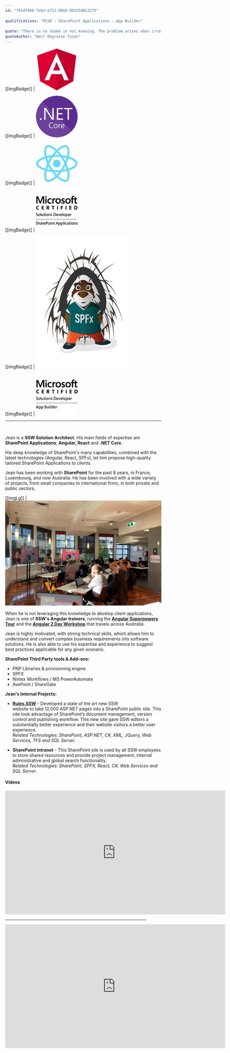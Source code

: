 ```yaml
---
id: "f61d7496-feb2-e711-80eb-00155d012275"

qualifications: "MCSD - SharePoint Applications - App Builder"

quote: "There is no shame in not knowing. The problem arises when irrational thought and attendant behaviour fill the vacuum left by ignorance."
quoteAuthor: "Neil Degrasse Tyson"
---
```


[[imgBadge]]
| ![angular.png](../badges/Developer-angular.png)

[[imgBadge]]
| ![dotnet-core.png](../badges/Developer-dotnet-core.png)

[[imgBadge]]
| ![images.png](../badges/Developer-react.png)

[[imgBadge]]
| ![MCSD_ShareApp_Blk.png](../badges/Certification-microsoft-developer-sharepoint.png)

[[imgBadge]]
| ![images.png](./Images/Developer-sharepoint-spfx.png)

[[imgBadge]]
| ![MCSD App Builder-logo-Blk.png](../badges/Certification-microsoft-developer-app-builder.png)

---

<br/>

Jean is a **SSW Solution Architect**. His main fields of expertise are **SharePoint Applications**, **Angular, React** and **.NET Core**.

His deep knowledge of SharePoint's many capabilities, combined with the latest technologies (Angular, React, SPFx), let him propose high-quality tailored SharePoint Applications to clients.

Jean has been working with **SharePoint** for the past 8 years, in France, Luxembourg, and now Australia. He has been involved with a wide variety of projects, from small companies to international firms, in both private and public sectors.

[[imgLg]]
| ![Jean and Brendan at the Angular Superpowers Tour - Brisbane](./Images/Bio/ssw-angular-superpowers-2021.png)

When he is not leveraging this knowledge to develop client applications, Jean is one of **SSW's Angular trainers**, running the **[Angular Superpowers Tour](https://www.ssw.com.au/ssw/Events/Training/Angular-Superpowers-Tour.aspx)** and the **[Angular 2 Day Workshop](https://www.ssw.com.au/ssw/Events/Training/Angular-Workshop.aspx)** that travels across Australia.

Jean is highly motivated, with strong technical skills, which allows him to understand and convert complex business requirements into software solutions. He is also able to use his expertise and experience to suggest best practices applicable for any given scenario.

**SharePoint Third Party tools & Add-ons:**

- PNP Libraries & provisioning engine
- SPFX
- Nintex Workflows / MS PowerAutomate
- AvePoint / ShareGate

**Jean's Internal Projects:**

- **[Rules.SSW](https://rules.ssw.com.au/)** - Developed a state of the art new SSW website to take 12,000 ASP.NET pages into a SharePoint public site. This site took advantage of SharePoint’s document management, version control and publishing workflow. This new site gave SSW editors a substantially better experience and their website visitors a better user experience.  
   _Related Technologies: SharePoint, ASP.NET, C#, XML, JQuery, Web Services, TFS and SQL Server._

- **SharePoint intranet** - This SharePoint site is used by all SSW employees to store shared resources and provide project management, internal administrative and global search functionality.  
   _Related Technologies: SharePoint, SPFX, React, C#, Web Services and SQL Server._

#### Videos

<iframe width="710" height="400" src="https://www.youtube.com/embed/Mna0QBFB6CU" frameborder="0"></iframe>

<hr size="8" width=90% color="red">

<iframe width="710" height="400" src="https://www.youtube.com/embed/cEFYB9O1QpI" frameborder="0"></iframe>

